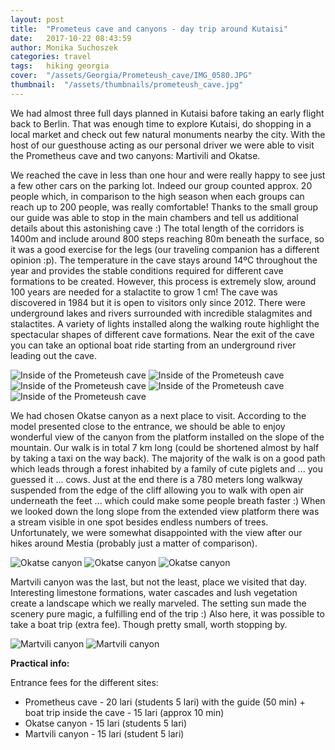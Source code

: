 ```yaml
---
layout: post
title:  "Prometeus cave and canyons - day trip around Kutaisi"
date:   2017-10-22 08:43:59
author: Monika Suchoszek
categories: travel
tags:	hiking georgia 
cover:  "/assets/Georgia/Prometeush_cave/IMG_0580.JPG"
thumbnail:  "/assets/thumbnails/prometeush_cave.jpg"
---
```


We had almost three full days planned in Kutaisi bafore taking an early flight back to Berlin. That was enough time to explore Kutaisi, do shopping in a local market and check out few natural monuments nearby the city. With the host of our guesthouse acting as our personal driver we were able to visit the Prometheus cave and two canyons: Martivili and Okatse.

We reached the cave in less than one hour and were really happy to see just a few other cars on the parking lot. Indeed our group counted approx. 20 people which, in comparison to the high season when each groups can reach up to 200 people, was really comfortable! Thanks to the small group our guide was able to stop in the main chambers and tell us additional details about this astonishing cave :) The total length of the corridors is 1400m and include around 800 steps reaching 80m beneath the surface, so it was a good exercise for the legs (our traveling companion has a different opinion :p). The temperature in the cave stays around 14ºC throughout the year and provides the stable conditions required for different cave formations to be created. However, this process is extremely slow, around 100 years are needed for a stalactite to grow 1 cm! The cave was discovered in 1984 but it is open to visitors only since 2012. There were underground lakes and rivers surrounded with incredible stalagmites and stalactites. A variety of lights installed along the walking route highlight the spectacular shapes of different cave formations. Near the exit of the cave you can take an optional boat ride starting from an underground river leading out the cave.

<img src="/assets/Georgia/Prometeush_cave/IMG_0550.JPG" alt="Inside of the Prometeush cave" />

<img src="/assets/Georgia/Prometeush_cave/IMG_0580.JPG" alt="Inside of the Prometeush cave" />

<img src="/assets/Georgia/Prometeush_cave/IMG_0584.JPG" alt="Inside of the Prometeush cave" />

<img src="/assets/Georgia/Prometeush_cave/IMG_0551.JPG" alt="Inside of the Prometeush cave" />

<img src="/assets/Georgia/Prometeush_cave/IMG_0593.JPG" alt="Inside of the Prometeush cave" />

We had chosen Okatse canyon as a next place to visit. According to the model presented close to the entrance, we should be able to enjoy wonderful view of the canyon from the platform installed on the slope of the mountain. Our walk is in total 7 km long (could be shortened almost by half by taking a taxi on the way back). The majority of the walk is on a good path which leads through a forest inhabited by a family of cute piglets and ... you guessed it ... cows. Just at the end there is a 780 meters long walkway suspended from the edge of the cliff allowing you to walk  with open air underneath the feet ... which could make some people breath faster :) When we looked down the long slope from the extended view platform there was a stream visible in one spot besides endless numbers of trees. Unfortunately, we were somewhat disappointed with the view after our hikes around Mestia (probably just a matter of comparison).

<img src="/assets/Georgia/Prometeush_cave/IMG_0615.JPG" alt="Okatse canyon" />

<img src="/assets/Georgia/Prometeush_cave/IMG_0618.JPG" alt="Okatse canyon" />

<img src="/assets/Georgia/Prometeush_cave/IMG_0631.JPG" alt="Okatse canyon" />

Martvili canyon was the last, but not the least, place we visited that day. Interesting limestone formations, water cascades and lush vegetation create a landscape which we really marveled. The setting sun  made the scenery pure magic, a fulfilling end of the trip :) Also here, it was possible to take a boat trip (extra fee). Though pretty small, worth stopping by.

<img src="/assets/Georgia/Prometeush_cave/IMG_161728940.JPG" alt="Martvili canyon" />

<img src="/assets/Georgia/Prometeush_cave/IMG_161454431.JPG" class="column-45" alt="Martvili canyon" />

__Practical info:__

Entrance fees for the different sites:

  * Prometheus cave - 20 lari (students 5 lari) with the guide (50 min) + boat trip inside the cave - 15 lari (approx 10 min)
  * Okatse canyon - 15 lari (students 5 lari)
  * Martvili canyon - 15 lari (student 5 lari)


